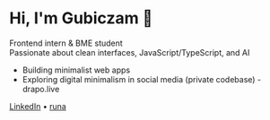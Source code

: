 # Hi, I'm Gubiczam 👋

Frontend intern & BME student  
Passionate about clean interfaces, JavaScript/TypeScript, and AI

- Building minimalist web apps
- Exploring digital minimalism in social media (private codebase) - drapo.live

[LinkedIn](https://www.linkedin.com/in/gubiczam) • [runa](https://github.com/gubiczam/runa)
